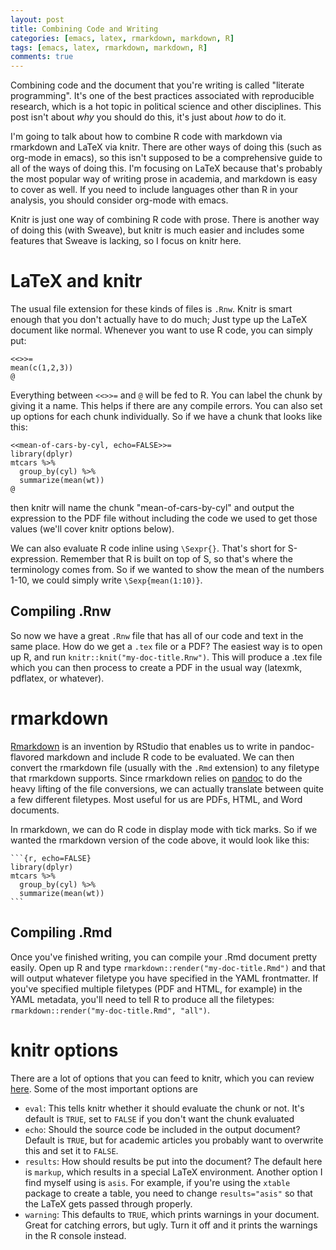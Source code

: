```yaml
---
layout: post
title: Combining Code and Writing
categories: [emacs, latex, rmarkdown, markdown, R]
tags: [emacs, latex, rmarkdown, markdown, R]
comments: true
---
```



Combining code and the document that you're writing is called
"literate programming". It's one of the best practices associated with
reproducible research, which is a hot topic in political science and
other disciplines. This post isn't about *why* you should do this,
it's just about *how* to do it.

I'm going to talk about how to combine R code with markdown via
rmarkdown and LaTeX via knitr. There are other ways of doing this
(such as org-mode in emacs), so this isn't supposed to be a
comprehensive guide to all of the ways of doing this. I'm focusing on
LaTeX because that's probably the most popular way of writing prose in
academia, and markdown is easy to cover as well. If you need to
include languages other than R in your analysis, you should consider
org-mode with emacs.

Knitr is just one way of combining R code with prose. There is another
way of doing this (with Sweave), but knitr is much easier and includes
some features that Sweave is lacking, so I focus on knitr here.

# LaTeX and knitr
The usual file extension for these kinds of files is `.Rnw`. Knitr is
smart enough that you don't actually have to do much; Just type up the
LaTeX document like normal. Whenever you want to use R code, you can
simply put:

    <<>>=
    mean(c(1,2,3))
    @

Everything between `<<>>=` and `@` will be fed to R. You can label the
chunk by giving it a name. This helps if there are any compile
errors. You can also set up options for each chunk individually. So if
we have a chunk that looks like this:

    <<mean-of-cars-by-cyl, echo=FALSE>>=
    library(dplyr)
    mtcars %>%
      group_by(cyl) %>%
      summarize(mean(wt))
    @

then knitr will name the chunk "mean-of-cars-by-cyl" and output the
expression to the PDF file without including the code we used to get
those values (we'll cover knitr options below). 

We can also evaluate R code inline using `\Sexpr{}`. That's short for
S-expression. Remember that R is built on top of S, so that's where
the terminology comes from. So if we wanted to show the mean of the
numbers 1-10, we could simply write `\Sexp{mean(1:10)}`. 

## Compiling .Rnw
So now we have a great `.Rnw` file that has all of our code and text
in the same place. How do we get a `.tex` file or a PDF? The easiest
way is to open up R, and run `knitr::knit("my-doc-title.Rnw")`. This
will produce a .tex file which you can then process to create a PDF in
the usual way (latexmk, pdflatex, or whatever). 

# rmarkdown
[Rmarkdown](http://rmarkdown.rstudio.com/) is an invention by RStudio
that enables us to write in pandoc-flavored markdown and include R
code to be evaluated. We can then convert the rmarkdown file (usually
with the `.Rmd` extension) to any filetype that rmarkdown
supports. Since rmarkdown relies on [pandoc](http://pandoc.org/) to do
the heavy lifting of the file conversions, we can actually translate
between quite a few different filetypes. Most useful for us are PDFs,
HTML, and Word documents.

In rmarkdown, we can do R code in display mode with tick marks. So if
we wanted the rmarkdown version of the code above, it would look like
this:

<pre class="markdown"><code>&#96;&#96;&#96;{r, echo=FALSE}
library(dplyr)
mtcars %>%
  group_by(cyl) %>%
  summarize(mean(wt))
&#96;&#96;&#96;
</code></pre>

## Compiling .Rmd
Once you've finished writing, you can compile your .Rmd document
pretty easily. Open up R and type
`rmarkdown::render("my-doc-title.Rmd")` and that will output whatever
filetype you have specified in the YAML frontmatter. If you've
specified multiple filetypes (PDF and HTML, for example) in the YAML
metadata, you'll need to tell R to produce all the filetypes:
`rmarkdown::render("my-doc-title.Rmd", "all")`. 

# knitr options 
There are a lot of options that you can feed to knitr, which you
can review [here](http://yihui.name/knitr/options/). Some of the most
important options are 

* `eval`: This tells knitr whether it should evaluate the chunk or
  not. It's default is `TRUE`, set to `FALSE` if you don't want the
  chunk evaluated
* `echo`: Should the source code be included in the output document?
  Default is `TRUE`, but for academic articles you probably want to
  overwrite this and set it to `FALSE`. 
* `results`: How should results be put into the document? The default
  here is `markup`, which results in a special LaTeX
  environment. Another option I find myself using is `asis`. For
  example, if you're using the `xtable` package to create a table, you
  need to change `results="asis"` so that the LaTeX gets passed
  through properly.
* `warning`: This defaults to `TRUE`, which prints warnings in your
  document. Great for catching errors, but ugly. Turn it off and it
  prints the warnings in the R console instead.

<!-- ## The cache -->
<!-- Knitr supports the cache, so if you're compiling a document multiple -->
<!-- times, it doesn't actually have to evaluate all of the R code every -->
<!-- time. You can enable this in a chunk with the `cache=TRUE` option. You -->
<!-- can also enable it globally for a document by setting the option at -->
<!-- the beginning of your document: -->

<!-- <<setup, include=FALSE, cache=FALSE>>= -->
<!-- library(knitr) -->
<!-- # set global chunk options -->
<!-- opts_chunk$set(cache=TRUE, autodep=TRUE) -->
<!-- @ -->

<!-- This will tell knitr to automatically cache everything. The `autodep` -->
<!-- option lets knitr figure out that chunks later in your document may -->
<!-- depend on chunks earlier in the document, so if the earlier ones -->
<!-- change, it will update the later chunks if it needs to.  -->
